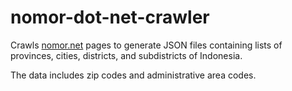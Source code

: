 # nomor-dot-net-crawler

Crawls [nomor.net](https://www.nomor.net/) pages to generate JSON files containing lists of provinces, cities, districts, and subdistricts of Indonesia.

The data includes zip codes and administrative area codes.